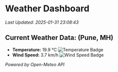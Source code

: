 
# Weather Dashboard

_Last Updated: 2025-01-31 23:08:43_

## Current Weather Data: (Pune, MH)
- **Temperature:** 19.9 °C ![Temperature Badge](https://img.shields.io/badge/Temperature-Low%20Temp-blue)
- **Wind Speed:** 3.7 km/h ![Wind Speed Badge](https://img.shields.io/badge/Wind%20Speed-Low%20Wind-blue)

*Powered by Open-Meteo API*
